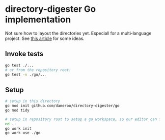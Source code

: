 # directory-digester Go implementation

Not sure how to layout the directories yet. Especiall for a multi-language project.
See [this article](https://appliedgo.com/blog/go-project-layout/) for some ideas.

## Invoke tests

```bash
go test ./...
# or from the repository root:
go test -v ./go/...

```

## Setup

```bash
# setup in this directory
go mod init github.com/daneroo/directory-digester/go
go mod tidy

# setup in repository root to setup a go workspace, so our editor can find this module
cd ..
go work init
go work use ./go
```
